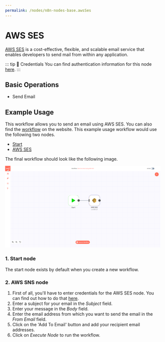 ```yaml
---
permalink: /nodes/n8n-nodes-base.awsSes
---
```


# AWS SES

[AWS SES](https://aws.amazon.com/ses/) is a cost-effective, flexible, and scalable email service that enables developers to send mail from within any application.

::: tip 🔑 Credentials
You can find authentication information for this node [here](../../../credentials/AWS/README.md).
:::

## Basic Operations

- Send Email

## Example Usage

This workflow allows you to send an email using AWS SES. You can also find the [workflow](https://n8n.io/workflows/507) on the website. This example usage workflow would use the following two nodes.
- [Start](../../core-nodes/Start/README.md)
- [AWS SES]()

The final workflow should look like the following image.

![A workflow with the AWS SES node](./workflow.png)

### 1. Start node

The start node exists by default when you create a new workflow.

### 2. AWS SNS node

1. First of all, you'll have to enter credentials for the AWS SES node. You can find out how to do that [here](../../../credentials/AWS/README.md).
2. Enter a subject for your email in the *Subject* field.
3. Enter your message in the *Body* field.
4. Enter the email address from which you want to send the email in the *From Email* field.
5. Click on the 'Add To Email' button and add your recipient email addresses.
6. Click on *Execute Node* to run the workflow.
